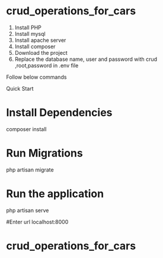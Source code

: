 # crud_operations_for_cars

1. Install PHP
2. Install mysql
3. Install apache server
4. Install composer
5. Download the project
6. Replace the database name, user and password with crud ,root,password in .env file
  
 

 
Follow below commands

Quick Start

# Install Dependencies
composer install

# Run Migrations
php artisan migrate

# Run the application
php artisan serve


#Enter url localhost:8000 
# crud_operations_for_cars

